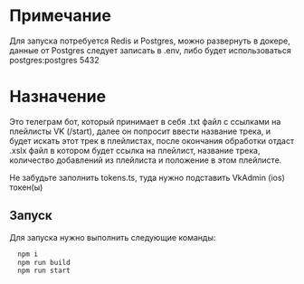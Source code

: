 
# Примечание

Для запуска потребуется Redis и Postgres, можно развернуть в докере, данные от Postgres следует записать в .env, либо будет использоваться postgres:postgres 5432


# Назначение

Это телеграм бот, который принимает в себя .txt файл с ссылками на плейлисты VK (/start), далее он попросит ввести название трека, и будет искать этот трек в плейлистах, после окончания обработки отдаст .xslx файл в котором будет ссылка на плейлист, название трека, количество добавлений из плейлиста и положение в этом плейлисте.

Не забудьте заполнить tokens.ts, туда нужно подставить VkAdmin (ios) токен(ы)

## Запуск

Для запуска нужно выполнить следующие команды:
```bash
  npm i
  npm run build
  npm run start
```


